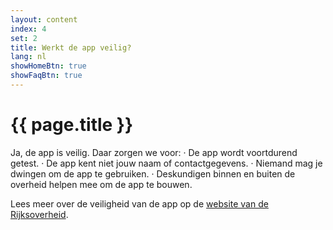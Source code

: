 ```yaml
---
layout: content
index: 4
set: 2
title: Werkt de app veilig?
lang: nl
showHomeBtn: true
showFaqBtn: true
---
```


# {{ page.title }}

Ja, de app is veilig. Daar zorgen we voor:
·    	De app wordt voortdurend getest.
·    	De app kent niet jouw naam of contactgegevens.
·    	Niemand mag je dwingen om de app te gebruiken.
·    	Deskundigen binnen en buiten de overheid helpen mee om de app te bouwen.
 
Lees meer over de veiligheid van de app op de [website van de Rijksoverheid](https://www.rijksoverheid.nl/onderwerpen/coronavirus-app/vraag-en-antwoord/hoe-zorgt-de-overheid-ervoor-dat-de-corona-app-veilig-is).
